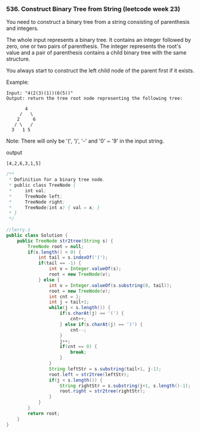### 536. Construct Binary Tree from String (leetcode week 23)

You need to construct a binary tree from a string consisting of parenthesis and integers.

The whole input represents a binary tree. It contains an integer followed by zero, one or two pairs of parenthesis. The integer represents the root's value and a pair of parenthesis contains a child binary tree with the same structure.

You always start to construct the left child node of the parent first if it exists.

Example:
```
Input: "4(2(3)(1))(6(5))"
Output: return the tree root node representing the following tree:

       4
     /   \
    2     6
   / \   / 
  3   1 5   
  ```
Note:
There will only be '(', ')', '-' and '0' ~ '9' in the input string.

output
```
[4,2,6,3,1,5]
```

```java
/**
 * Definition for a binary tree node.
 * public class TreeNode {
 *     int val;
 *     TreeNode left;
 *     TreeNode right;
 *     TreeNode(int x) { val = x; }
 * }
 */
 
//lerry.z
public class Solution {
    public TreeNode str2tree(String s) {
        TreeNode root = null;
        if(s.length() > 0) {
            int tail = s.indexOf('(');
            if(tail == -1) {
                int v = Integer.valueOf(s);
                root = new TreeNode(v);
            } else {
                int v = Integer.valueOf(s.substring(0, tail));
                root = new TreeNode(v);
                int cnt = 1;
                int j = tail+1;
                while(j < s.length()) {
                    if(s.charAt(j) == '(') {
                        cnt++;
                    } else if(s.charAt(j) == ')') {
                        cnt--;
                    }
                    j++;
                    if(cnt == 0) {
                        break;
                    }
                }
                String leftStr = s.substring(tail+1, j-1);
                root.left = str2tree(leftStr);
                if(j < s.length()) {
                    String rightStr = s.substring(j+1, s.length()-1);
                    root.right = str2tree(rightStr);
                }
            }
        }
        return root;
    }
}


```
